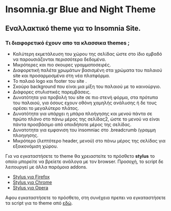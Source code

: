 # Insomnia.gr Blue and Night Theme

## Εναλλακτικό theme για το Insomnia Site.

### Τι διαφορετικό έχουν απο τα κλασσικα themes ;

* Καλύτερη εκμετάλευση του χώρου της σελίδας ώστε στο ίδιο εμβαδό να παρουσιάζονται περισσότερα δεδομένα.
* Μικρότερες και πιο σκουρες γραμματοσειρές.
* Διαφορετική παλέτα χρωμάτων βασισμένη στα χρώματα του παλαιού site και προσαρμοσμένα στη νέα πλατφόρμα.
* Το παλαιό logo και footer του site .
* Σκούρο background που είναι μια μίξη του παλαιού με το καινούργιο.
* Διάφορες στυλιστικές παρεμβάσεις.
* Δυνατότητα για προβολή του site σε πιο στενή φόρμα, στα πρότυπα του παλαιού, για όσους εχουν οθόνη χαμηλής ανάλυσης ή δε τους αρέσει το μεγαλύτερο πλάτος.
* Δυνατότητα για υπάρχει η μπάρα πλοήγησης και μενού πάντα σε πρώτο πλάνο στο πάνω μέρος της σελίδας2, ώστε το μενού να είναι πάντα προσβάσιμο από οποιδήποτε μέρος της σελίδας.
* Δυνατοτητα για εμφανιση του insomniac στο .breadcrumb (γραμμη πλοηγησης.
* Μικρότερο (λεπτότερο header, μενού) στο πάνω μέρος της σελίδας για εξοικονόμιση χώρου.

Για να εγκαταστήσετε το theme θα χρειαστεiτε το πρόσθετο **stylus** το οποίο μπορείτε να βρείετε ανάλογα με τον browser. Προσοχή, το script δε λειτουργεί με άλλα παρόμοια addons.

* [Stylus για Firefox](https://addons.mozilla.org/en-US/firefox/addon/styl-us/)
* [Stylus για Chrome](https://chrome.google.com/webstore/detail/stylus/clngdbkpkpeebahjckkjfobafhncgmne)
* [Stylus για Opera](https://addons.opera.com/en-gb/extensions/details/stylus/?display=en)

Αφου εγκαταστήσετε το πρόσθετο, στη συνέχεια πρεπει να εγκαταστήσετε τα script για το theme από [εδώ](https://github.com/panoc/Insomnia.gr-Blue-and-Night-Theme/raw/master/Insomnia_Merged_Test_Theme.user.css).
